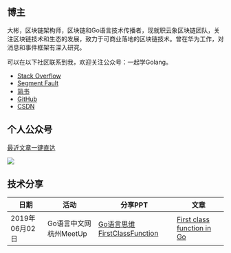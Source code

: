 
## 博主

大彬，区块链架构师，区块链和Go语言技术传播者，现就职云象区块链团队，关注区块链技术和生态的发展，致力于可商业落地的区块链技术。曾在华为工作，对消息和事件框架有深入研究。

可以在以下社区联系到我，欢迎关注公众号：一起学Golang。

- [Stack Overflow](https://stackoverflow.com/users/4296218/james-shi)
- [Segment Fault](https://segmentfault.com/u/lessisbetter)
- [简书](https://www.jianshu.com/u/947f3ccdd481)
- [GitHub](https://github.com/shitaibin)
- [CSDN](https://me.csdn.net/m0_43499523)

## 个人公众号

[最近文章一键直达](http://mp.weixin.qq.com/profile?src=3&timestamp=1564043991&ver=1&signature=SsE*NH-Vyqie2DtuvnrM7WwOuIZsHcPR43iaSPgD*bcTMJdfKkMyAt5PN-qwYa9gRjyclodtk-4Lz-UCZ6G01A==)

<img src="http://img.lessisbetter.site/gzh-tail-big.png" align=center />


## 技术分享

| 日期    | 活动       | 分享PPT                                                     | 文章 |
| ------ | ---------- | ---------------------------------------------------------- | --- |
| 2019年06月02日 | Go语言中文网杭州MeetUp | [Go语言思维FirstClassFunction](http://img.lessisbetter.site/Go语言思维First-class-function.pdf) | [First class function in Go](http://lessisbetter.site/2019/06/09/golang-first-class-function/) |


